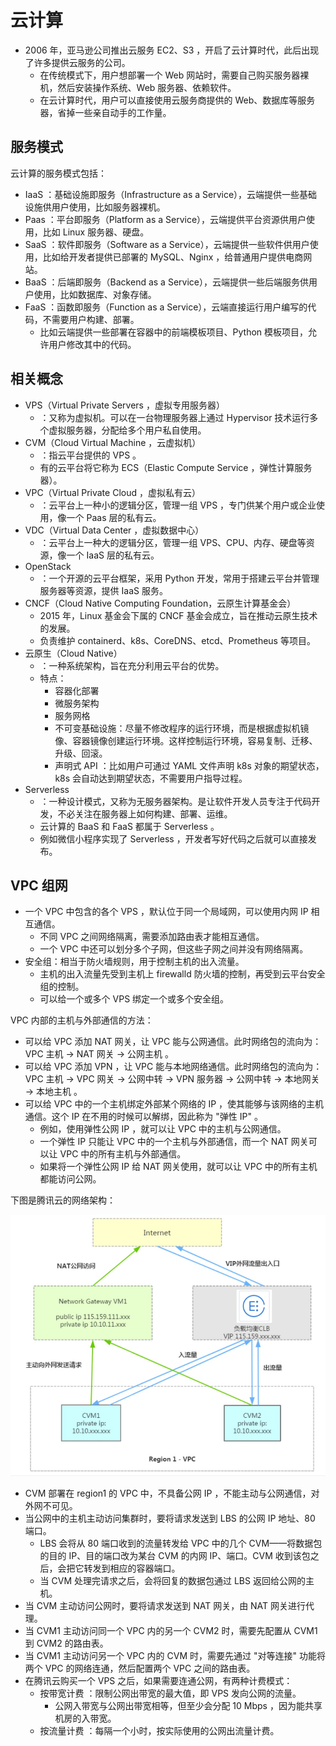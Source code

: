 # 云计算

- 2006 年，亚马逊公司推出云服务 EC2、S3 ，开启了云计算时代，此后出现了许多提供云服务的公司。
  - 在传统模式下，用户想部署一个 Web 网站时，需要自己购买服务器裸机，然后安装操作系统、Web 服务器、依赖软件。
  - 在云计算时代，用户可以直接使用云服务商提供的 Web、数据库等服务器，省掉一些亲自动手的工作量。

## 服务模式

云计算的服务模式包括：
- IaaS ：基础设施即服务（Infrastructure as a Service），云端提供一些基础设施供用户使用，比如服务器裸机。
- Paas ：平台即服务（Platform as a Service），云端提供平台资源供用户使用，比如 Linux 服务器、硬盘。
- SaaS ：软件即服务（Software as a Service），云端提供一些软件供用户使用，比如给开发者提供已部署的 MySQL、Nginx ，给普通用户提供电商网站。
- BaaS ：后端即服务（Backend as a Service），云端提供一些后端服务供用户使用，比如数据库、对象存储。
- FaaS ：函数即服务（Function as a Service），云端直接运行用户编写的代码，不需要用户构建、部署。
  - 比如云端提供一些部署在容器中的前端模板项目、Python 模板项目，允许用户修改其中的代码。

## 相关概念

- VPS（Virtual Private Servers ，虚拟专用服务器）
  - ：又称为虚拟机。可以在一台物理服务器上通过 Hypervisor 技术运行多个虚拟服务器，分配给多个用户私自使用。
- CVM（Cloud Virtual Machine ，云虚拟机）
  - ：指云平台提供的 VPS 。
  - 有的云平台将它称为 ECS（Elastic Compute Service ，弹性计算服务器）。
- VPC（Virtual Private Cloud ，虚拟私有云）
  - ：云平台上一种小的逻辑分区，管理一组 VPS ，专门供某个用户或企业使用，像一个 Paas 层的私有云。
- VDC（Virtual Data Center ，虚拟数据中心）
  - ：云平台上一种大的逻辑分区，管理一组 VPS、CPU、内存、硬盘等资源，像一个 IaaS 层的私有云。
- OpenStack
  - ：一个开源的云平台框架，采用 Python 开发，常用于搭建云平台并管理服务器等资源，提供 IaaS 服务。
- CNCF（Cloud Native Computing Foundation，云原生计算基金会）
  - 2015 年，Linux 基金会下属的 CNCF 基金会成立，旨在推动云原生技术的发展。
  - 负责维护 containerd、k8s、CoreDNS、etcd、Prometheus 等项目。
- 云原生（Cloud Native）
  - ：一种系统架构，旨在充分利用云平台的优势。
  - 特点：
    - 容器化部署
    - 微服务架构
    - 服务网格
    - 不可变基础设施：尽量不修改程序的运行环境，而是根据虚拟机镜像、容器镜像创建运行环境。这样控制运行环境，容易复制、迁移、升级、回滚。
    - 声明式 API ：比如用户可通过 YAML 文件声明 k8s 对象的期望状态，k8s 会自动达到期望状态，不需要用户指导过程。
- Serverless
  - ：一种设计模式，又称为无服务器架构。是让软件开发人员专注于代码开发，不必关注在服务器上如何构建、部署、运维。
  - 云计算的 BaaS 和 FaaS 都属于 Serverless 。
  - 例如微信小程序实现了 Serverless ，开发者写好代码之后就可以直接发布。

## VPC 组网

- 一个 VPC 中包含的各个 VPS ，默认位于同一个局域网，可以使用内网 IP 相互通信。
  - 不同 VPC 之间网络隔离，需要添加路由表才能相互通信。
  - 一个 VPC 中还可以划分多个子网，但这些子网之间并没有网络隔离。
- 安全组：相当于防火墙规则，用于控制主机的出入流量。
  - 主机的出入流量先受到主机上 firewalld 防火墙的控制，再受到云平台安全组的控制。
  - 可以给一个或多个 VPS 绑定一个或多个安全组。

VPC 内部的主机与外部通信的方法：
- 可以给 VPC 添加 NAT 网关，让 VPC 能与公网通信。此时网络包的流向为：VPC 主机 → NAT 网关 → 公网主机 。
- 可以给 VPC 添加 VPN ，让 VPC 能与本地网络通信。此时网络包的流向为：VPC 主机 → VPC 网关 → 公网中转 → VPN 服务器 → 公网中转 → 本地网关 → 本地主机 。
- 可以给 VPC 中的一个主机绑定外部某个网络的 IP ，使其能够与该网络的主机通信。这个 IP 在不用的时候可以解绑，因此称为 "弹性 IP" 。
  - 例如，使用弹性公网 IP ，就可以让 VPC 中的主机与公网通信。
  - 一个弹性 IP 只能让 VPC 中的一个主机与外部通信，而一个 NAT 网关可以让 VPC 中的所有主机与外部通信。
  - 如果将一个弹性公网 IP 给 NAT 网关使用，就可以让 VPC 中的所有主机都能访问公网。

下图是腾讯云的网络架构：

![](./frame.jpg)

- CVM 部署在 region1 的 VPC 中，不具备公网 IP ，不能主动与公网通信，对外网不可见。
- 当公网中的主机主动访问集群时，要将请求发送到 LBS 的公网 IP 地址、80 端口。
  - LBS 会将从 80 端口收到的流量转发给 VPC 中的几个 CVM——将数据包的目的 IP、目的端口改为某台 CVM 的内网 IP、端口。CVM 收到该包之后，会把它转发到相应的容器端口。
  - 当 CVM 处理完请求之后，会将回复的数据包通过 LBS 返回给公网的主机。
- 当 CVM 主动访问公网时，要将请求发送到 NAT 网关，由 NAT 网关进行代理。
- 当 CVM1 主动访问同一个 VPC 内的另一个 CVM2 时，需要先配置从 CVM1 到 CVM2 的路由表。
- 当 CVM1 主动访问另一个 VPC 内的 CVM 时，需要先通过 "对等连接" 功能将两个 VPC 的网络连通，然后配置两个 VPC 之间的路由表。
- 在腾讯云购买一个 VPS 之后，如果需要连通公网，有两种计费模式：
  - 按带宽计费 ：限制公网出带宽的最大值，即 VPS 发向公网的流量。
    - 公网入带宽与公网出带宽相等，但至少会分配 10 Mbps ，因为能共享机房的入带宽。
  - 按流量计费 ：每隔一个小时，按实际使用的公网出流量计费。
